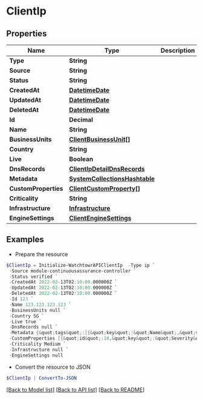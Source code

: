 # ClientIp
## Properties

Name | Type | Description | Notes
------------ | ------------- | ------------- | -------------
**Type** | **String** |  | 
**Source** | **String** |  | 
**Status** | **String** |  | 
**CreatedAt** | [**DatetimeDate**](DatetimeDate.md) |  | 
**UpdatedAt** | [**DatetimeDate**](DatetimeDate.md) |  | 
**DeletedAt** | [**DatetimeDate**](DatetimeDate.md) |  | 
**Id** | **Decimal** |  | 
**Name** | **String** |  | 
**BusinessUnits** | [**ClientBusinessUnit[]**](ClientBusinessUnit.md) |  | 
**Country** | **String** |  | 
**Live** | **Boolean** |  | 
**DnsRecords** | [**ClientIpDetailDnsRecords**](ClientIpDetailDnsRecords.md) |  | 
**Metadata** | [**SystemCollectionsHashtable**](.md) |  | 
**CustomProperties** | [**ClientCustomProperty[]**](ClientCustomProperty.md) |  | 
**Criticality** | **String** |  | 
**Infrastructure** | [**Infrastructure**](Infrastructure.md) |  | [optional] 
**EngineSettings** | [**ClientEngineSettings**](ClientEngineSettings.md) |  | 

## Examples

- Prepare the resource
```powershell
$ClientIp = Initialize-WatchtowrAPIClientIp  -Type ip `
 -Source module-continuousassurance-controller `
 -Status verified `
 -CreatedAt 2022-02-13T02:10:00.000000Z `
 -UpdatedAt 2022-02-13T02:10:00.000000Z `
 -DeletedAt 2022-02-13T02:10:00.000000Z `
 -Id 123 `
 -Name 123.123.123.123 `
 -BusinessUnits null `
 -Country SG `
 -Live true `
 -DnsRecords null `
 -Metadata {&quot;tags&quot;:[{&quot;key&quot;:&quot;Name&quot;,&quot;value&quot;:&quot;MyEC2Instance&quot;},{&quot;key&quot;:&quot;Environment&quot;,&quot;value&quot;:&quot;Production&quot;}],&quot;amiId&quot;:&quot;ami-0abcdef1234567890&quot;,&quot;state&quot;:{&quot;code&quot;:16,&quot;name&quot;:&quot;running&quot;},&quot;vpcId&quot;:&quot;vpc-1a2b3c4d&quot;,&quot;keyName&quot;:&quot;my-key-pair&quot;,&quot;subnetId&quot;:&quot;subnet-6e7f829e&quot;,&quot;cpuOptions&quot;:{&quot;coreCount&quot;:1,&quot;threadsPerCore&quot;:1},&quot;hypervisor&quot;:&quot;xen&quot;,&quot;instanceId&quot;:&quot;i-1234567890abcdef0&quot;,&quot;launchTime&quot;:&quot;2024-07-10T10:20:30Z&quot;,&quot;instanceType&quot;:&quot;t2.micro&quot;,&quot;rootDeviceName&quot;:&quot;/dev/sda1&quot;,&quot;rootDeviceType&quot;:&quot;ebs&quot;,&quot;securityGroups&quot;:[{&quot;groupId&quot;:&quot;sg-1a2b3c4d&quot;,&quot;groupName&quot;:&quot;default&quot;}],&quot;publicIpAddress&quot;:&quot;123.123.123.123&quot;,&quot;availabilityZone&quot;:&quot;us-west-2a&quot;,&quot;privateIpAddress&quot;:&quot;456.456.456.456&quot;,&quot;networkInterfaces&quot;:[{&quot;vpcId&quot;:&quot;vpc-1a2b3c4d&quot;,&quot;groups&quot;:[{&quot;groupId&quot;:&quot;sg-1a2b3c4d&quot;,&quot;groupName&quot;:&quot;default&quot;}],&quot;ownerId&quot;:&quot;123456789012&quot;,&quot;subnetId&quot;:&quot;subnet-6e7f829e&quot;,&quot;attachment&quot;:{&quot;status&quot;:&quot;attached&quot;,&quot;attachTime&quot;:&quot;2024-07-10T10:20:30Z&quot;,&quot;deviceIndex&quot;:0,&quot;attachmentId&quot;:&quot;eni-attach-1a2b3c4d&quot;,&quot;deleteOnTermination&quot;:true},&quot;macAddress&quot;:&quot;02:7f:42:3b:c4:57&quot;,&quot;description&quot;:&quot;Primary network interface&quot;,&quot;privateIpAddress&quot;:&quot;456.456.456.456&quot;,&quot;networkInterfaceId&quot;:&quot;eni-1a2b3c4d&quot;}],&quot;iamInstanceProfile&quot;:{&quot;id&quot;:&quot;AIPAI1234567890abcdef&quot;,&quot;arn&quot;:&quot;arn:aws:iam::123456789012:instance-profile/my-iam-role&quot;},&quot;virtualizationType&quot;:&quot;hvm&quot;,&quot;blockDeviceMappings&quot;:[{&quot;ebs&quot;:{&quot;status&quot;:&quot;attached&quot;,&quot;volumeId&quot;:&quot;vol-049df61146c4d7901&quot;,&quot;attachTime&quot;:&quot;2024-07-10T10:21:00Z&quot;,&quot;deleteOnTermination&quot;:true},&quot;deviceName&quot;:&quot;/dev/sda1&quot;}]} `
 -CustomProperties [{&quot;id&quot;:10,&quot;key&quot;:&quot;Severity&quot;,&quot;value&quot;:&quot;normal&quot;,&quot;isPreset&quot;:false,&quot;modelType&quot;:&quot;ip&quot;,&quot;modelId&quot;:209,&quot;createdAt&quot;:&quot;2024-09-24T02:37:27.000Z&quot;,&quot;updatedAt&quot;:&quot;2024-09-24T02:38:35.000Z&quot;},{&quot;id&quot;:11,&quot;key&quot;:&quot;Vulnerability&quot;,&quot;value&quot;:&quot;low risk&quot;,&quot;isPreset&quot;:false,&quot;modelType&quot;:&quot;ip&quot;,&quot;modelId&quot;:209,&quot;createdAt&quot;:&quot;2024-09-24T02:37:27.000Z&quot;,&quot;updatedAt&quot;:&quot;2024-09-24T02:38:35.000Z&quot;}] `
 -Criticality Medium `
 -Infrastructure null `
 -EngineSettings null
```

- Convert the resource to JSON
```powershell
$ClientIp | ConvertTo-JSON
```

[[Back to Model list]](../README.md#documentation-for-models) [[Back to API list]](../README.md#documentation-for-api-endpoints) [[Back to README]](../README.md)


